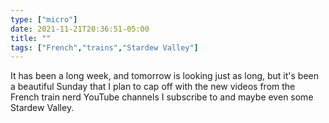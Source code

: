 ```yaml
---
type: ["micro"]
date: 2021-11-21T20:36:51-05:00
title: ""
tags: ["French","trains","Stardew Valley"]
---
```

It has been a long week, and tomorrow is looking just as long, but it's been a beautiful Sunday that I plan to cap off with the new videos from the French train nerd YouTube channels I subscribe to and maybe even some Stardew Valley. 
